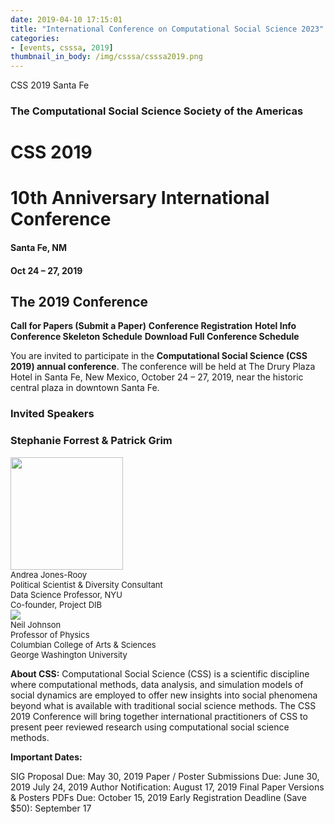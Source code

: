 ```yaml
---
date: 2019-04-10 17:15:01
title: "International Conference on Computational Social Science 2023"
categories:
- [events, csssa, 2019]
thumbnail_in_body: /img/csssa/csssa2019.png
---
```


CSS 2019 Santa Fe

### **<div class="post_flex_center_center">The Computational Social Science Society of the Americas</div>**

# **<div class="post_flex_center_center">CSS 2019</div>**
# **<div class="post_flex_center_center">10th Anniversary International Conference</div>**
#### **<div class="post_flex_center_center">Santa Fe, NM</div>**
#### **<div class="post_flex_center_center">Oct 24 – 27, 2019</div>**
## **<div class="post_flex_center_center">The 2019 Conference</div>**

**Call for Papers (Submit a Paper)**
**Conference Registration**
**Hotel Info**
**Conference Skeleton Schedule**
**Download Full Conference Schedule**

You are invited to participate in the **Computational Social Science (CSS 2019) annual conference**. The conference will be held at The Drury Plaza Hotel in Santa Fe, New Mexico, October 24 – 27, 2019, near the historic central plaza in downtown Santa Fe.

### <div class="post_flex_center_center">Invited Speakers</div>
### <div class="post_flex_center_center">Stephanie Forrest & Patrick Grim</div>

<div class="post_flex_center_center">
    <div class="post_block-item" >
        <img style="height: 180px" src="https://computationalsocialscience.org/wp-content/uploads/2019/04/AndreaPic.png" />
        <div style="font-size: 13px">
            <div>Andrea Jones-Rooy</div>
            <div>Political Scientist & Diversity Consultant</div>
            <div>Data Science Professor, NYU</div>
            <div>Co-founder, Project DIB</div>
        </div>
    </div>
    <div class="post_block-item" >
        <img class="post_block-item" src="https://computationalsocialscience.org/wp-content/uploads/2019/04/NeilPic2.jpg"/>
        <div style="font-size: 13px">
            <div>Neil Johnson</div>
            <div>Professor of Physics</div>
            <div>Columbian College of Arts & Sciences</div>
            <div>George Washington University</div>
        </div>
    </div>
</div>


**About CSS:**
Computational Social Science (CSS) is a scientific discipline where computational methods, data analysis, and simulation models of social dynamics are employed to offer new insights into social phenomena beyond what is available with traditional social science methods. The CSS 2019 Conference will bring together international practitioners of CSS to present peer reviewed research using computational social science methods.

**Important Dates:**

SIG Proposal Due: May 30, 2019
Paper / Poster Submissions Due: June 30, 2019 July 24, 2019
Author Notification: August 17, 2019
Final Paper Versions & Posters PDFs Due: October 15, 2019
Early Registration Deadline (Save $50): September 17
